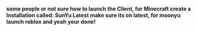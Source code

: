 **some people or not sure how to launch the Client, for Minecraft create a Installation called: SunYu Latest make sure its on latest,
for moonyu launch roblox and yeah your done!**
